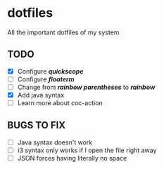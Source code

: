 # dotfiles

All the important dotfiles of my system

## TODO

- [x] Configure _**quickscope**_
- [ ] Configure _**floaterm**_
- [ ] Change from _**rainbow parentheses**_ to _**rainbow**_
- [x] Add java syntax
- [ ] Learn more about coc-action

## BUGS TO FIX

- [ ] Java syntax doesn't work
- [ ] i3 syntax only works if I open the file right away
- [ ] JSON forces having literally no space
